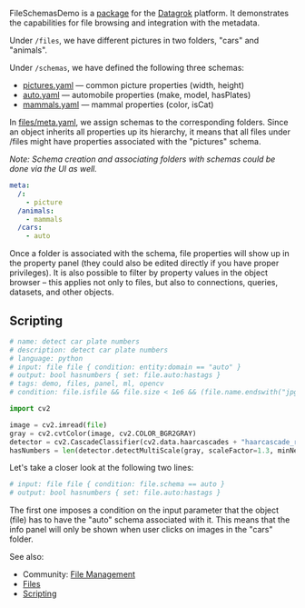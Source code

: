FileSchemasDemo is a [package](https://datagrok.ai/help/develop/develop#packages) for the [Datagrok](https://datagrok.ai) platform.
It demonstrates the capabilities for file browsing and integration with the metadata.

Under `/files`, we have different pictures in two folders, "cars" and "animals".

Under `/schemas`, we have defined the following three schemas:

  * [pictures.yaml](schemas/auto.yaml) — common picture properties (width, height)
  * [auto.yaml](schemas/auto.yaml) — automobile properties (make, model, hasPlates)
  * [mammals.yaml](schemas/auto.yaml) — mammal properties (color, isCat)

In [files/meta.yaml](files/meta.yaml), we assign schemas to the corresponding folders. Since an object inherits all properties up its hierarchy, it means that all files under /files might have properties associated with the "pictures" schema.

_Note: Schema creation and associating folders with schemas could be done via the UI as well._

```yaml
meta:
  /:
    - picture
  /animals:
    - mammals
  /cars:
    - auto
``` 

Once a folder is associated with the schema, file properties will show up in the property panel (they could also be edited directly if you have proper privileges). It is also possible to filter by property values in the object browser – this applies not only to files, but also to connections, queries, datasets, and other objects.

## Scripting

```python
# name: detect car plate numbers
# description: detect car plate numbers
# language: python
# input: file file { condition: entity:domain == "auto" }
# output: bool hasnumbers { set: file.auto:hastags }
# tags: demo, files, panel, ml, opencv
# condition: file.isfile && file.size < 1e6 && (file.name.endswith("jpg") || file.name.endswith("jpeg"))

import cv2

image = cv2.imread(file)
gray = cv2.cvtColor(image, cv2.COLOR_BGR2GRAY)
detector = cv2.CascadeClassifier(cv2.data.haarcascades + "haarcascade_russian_plate_number.xml")
hasNumbers = len(detector.detectMultiScale(gray, scaleFactor=1.3, minNeighbors=3, minSize=(100, 25))) != 0
```

Let's take a closer look at the following two lines:

```python
# input: file file { condition: file.schema == auto }
# output: bool hasnumbers { set: file.auto:hastags }
```

The first one imposes a condition on the input parameter that the object (file) has to have the "auto" schema associated with it. This means that the info panel will only be shown when user clicks on images in the "cars" folder.

See also:

  * Community: [File Management](https://community.datagrok.ai/t/new-feature-file-share-browser/17/6)
  * [Files](https://datagrok.ai/help/access/connectors/files)
  * [Scripting](https://datagrok.ai/help/compute/scripting)